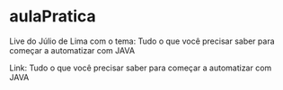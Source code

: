 # aulaPratica

Live do Júlio de Lima com o tema: Tudo o que você precisar saber para começar a automatizar com JAVA

Link: Tudo o que você precisar saber para começar a automatizar com JAVA
